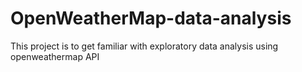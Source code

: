 # OpenWeatherMap-data-analysis
This project is to get familiar with exploratory data analysis using openweathermap API
